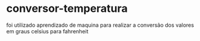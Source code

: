 # conversor-temperatura
foi utilizado aprendizado de maquina para realizar a conversão dos valores em graus celsius para fahrenheit
